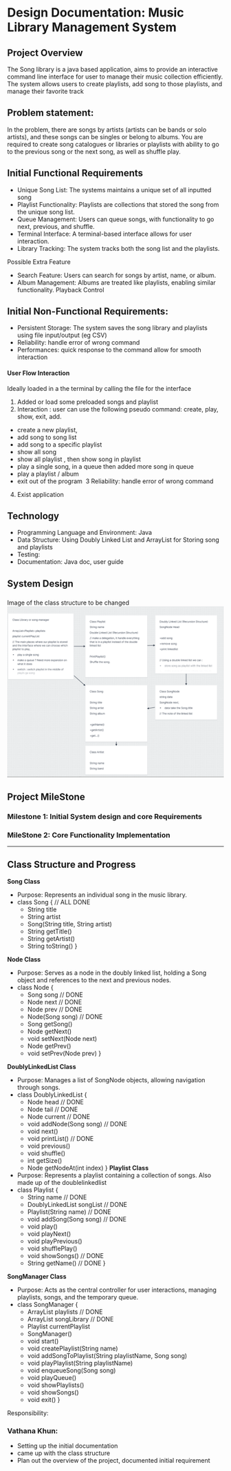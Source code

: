# Design Documentation: Music Library Management System
## Project Overview
The Song library is a java based application, aims to provide an interactive command line interface for user to manage their music collection efficiently. The system allows users to create playlists, add song to those playlists, and manage their favorite track

## Problem statement:
In the problem, there are songs by artists (artists can be bands or solo artists), and these songs can be singles or belong to albums. You are required to create song catalogues or libraries or playlists with ability to go to the previous song or the next song, as well as shuffle play.

## Initial Functional Requirements
- Unique Song List: The systems maintains a unique set of all inputted song
- Playlist Functionality: Playlists are collections that stored the song from the unique song list.
- Queue Management: Users can queue songs, with functionality to go next, previous, and shuffle.
- Terminal Interface: A terminal-based interface allows for user interaction.
- Library Tracking: The system tracks both the song list and the playlists.


Possible Extra Feature
- Search Feature: Users can search for songs by artist, name, or album.
- Album Management: Albums are treated like playlists, enabling similar functionality.
Playback Control

## Initial Non-Functional Requirements:
- Persistent Storage: The system saves the song library and playlists using file input/output (eg CSV)
- Reliability: handle error of wrong command
- Performances: quick response to the command allow for smooth interaction

#### User Flow Interaction
Ideally loaded in a the terminal by calling the file for the interface
1. Added or load some preloaded songs and playlist
2. Interaction : user can use the following pseudo command: create, play, show, exit, add.
- create a new playlist, 
- add song to song list
- add song to a specific playlist 
- show all song
- show all playlist , then show song in playlist
- play a single song, in a queue then added more song in queue
- play a playlist / album
- exit out of the program  
3 Reliability: handle error of wrong command
4. Exist application 

## Technology
- Programming Language and Environment: Java
- Data Structure: Using Doubly Linked List and ArrayList for Storing song and playlists
- Testing: 
- Documentation: Java doc, user guide

## System Design
###
 Image of the class structure to be changed
![alt text](image-1.png)

## Project MileStone
### Milestone 1: Initial System design and core Requirements 
### MileStone 2: Core Functionality Implementation

---
## Class Structure and Progress
**Song Class** 
- Purpose: Represents an individual song in the music library.
- class Song { // ALL DONE
    - String title
    - String artist
    + Song(String title, String artist)
    + String getTitle()
    + String getArtist()
    + String toString()
}

**Node Class**
- Purpose: Serves as a node in the doubly linked list, holding a Song object and references to the next and previous nodes.
- class Node {
    - Song song // DONE
    - Node next // DONE
    - Node prev // DONE
    + Node(Song song) // DONE
    + Song getSong()
    + Node getNext()
    + void setNext(Node next)
    + Node getPrev()
    + void setPrev(Node prev)
}

**DoublyLinkedList Class**
- Purpose: Manages a list of SongNode objects, allowing navigation through songs.
- class DoublyLinkedList {
    - Node head // DONE
    - Node tail // DONE
    - Node current // DONE
    + void addNode(Song song) // DONE
    + void next()
    + void printList() // DONE
    + void previous()
    + void shuffle()
    + int getSize()
    + Node getNodeAt(int index)
}
**Playlist Class**
- Purpose: Represents a playlist containing a collection of songs. Also made up of the doublelinkedlist
- class Playlist {
    - String name // DONE
    - DoublyLinkedList songList // DONE
    + Playlist(String name) // DONE
    + void addSong(Song song) // DONE
    + void play()
    + void playNext()
    + void playPrevious()
    + void shufflePlay()
    + void showSongs() // DONE
    + String getName() // DONE
}

**SongManager Class**
- Purpose: Acts as the central controller for user interactions, managing playlists, songs, and the temporary queue. 
- class SongManager {
    - ArrayList<Playlist> playlists // DONE
    - ArrayList<Song> songLibrary // DONE
    - Playlist currentPlaylist
    + SongManager()
    + void start()
    + void createPlaylist(String name)
    + void addSongToPlaylist(String playlistName, Song song)
    + void playPlaylist(String playlistName)
    + void enqueueSong(Song song)
    + void playQueue()
    + void showPlaylists()
    + void showSongs()
    + void exit()
}


Responsibility: 
### Vathana Khun:
- Setting up the initial documentation
- came up with the class structure
- Plan out the overview of the project, documented initial requirement
